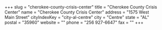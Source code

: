 +++
slug = "cherokee-county-crisis-center"
title = "Cherokee County Crisis Center"
name = "Cherokee County Crisis Center"
address = "1575 West Main Street"
cityIndexKey = "city-al-centre"
city = "Centre"
state = "AL"
postal = "35960"
website = ""
phone = "256 927-6647"
fax = ""
+++
